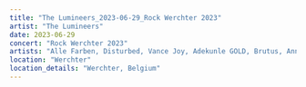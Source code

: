 ```yaml
---
title: "The Lumineers_2023-06-29_Rock Werchter 2023"
artist: "The Lumineers"
date: 2023-06-29
concert: "Rock Werchter 2023"
artists: "Alle Farben, Disturbed, Vance Joy, Adekunle GOLD, Brutus, Anna Calvi, Amenra, Dagny, AKNE KID JOE, 070 Shake, Anna Kramer, 311, Calexico, arlie, Alanis Morissette, Di-rect, Sigrid, 01099, Anna Erhard, Apashe, Aurora, The Lumineers, Actor Observer, Calum Scott"
location: "Werchter"
location_details: "Werchter, Belgium"
---
```

